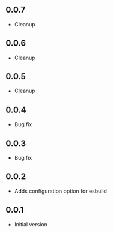 ## 0.0.7

-   Cleanup

## 0.0.6

-   Cleanup

## 0.0.5

-   Cleanup

## 0.0.4

-   Bug fix

## 0.0.3

-   Bug fix

## 0.0.2

-   Adds configuration option for esbuild

## 0.0.1

-   Initial version
